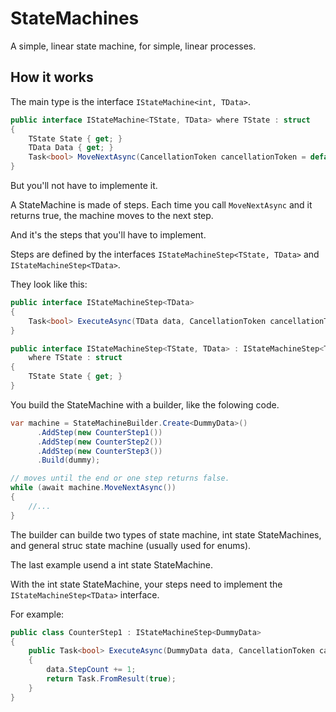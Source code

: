 # StateMachines

A simple, linear state machine, for simple, linear processes.

## How it works

The main type is the interface `IStateMachine<int, TData>`.

```csharp
public interface IStateMachine<TState, TData> where TState : struct
{
    TState State { get; }
    TData Data { get; }
    Task<bool> MoveNextAsync(CancellationToken cancellationToken = default);
}
```

But you'll not have to implemente it.

A StateMachine is made of steps. Each time you call `MoveNextAsync` and it returns true, the machine moves to the next step.

And it's the steps that you'll have to implement.

Steps are defined by the interfaces `IStateMachineStep<TState, TData>` and `IStateMachineStep<TData>`. 

They look like this:

```csharp
public interface IStateMachineStep<TData>
{
    Task<bool> ExecuteAsync(TData data, CancellationToken cancellationToken = default);
}

public interface IStateMachineStep<TState, TData> : IStateMachineStep<TData>
    where TState : struct
{
    TState State { get; }
}
```

You build the StateMachine with a builder, like the folowing code.

```csharp
var machine = StateMachineBuilder.Create<DummyData>()
      .AddStep(new CounterStep1())
      .AddStep(new CounterStep2())
      .AddStep(new CounterStep3())
      .Build(dummy);

// moves until the end or one step returns false.
while (await machine.MoveNextAsync())
{
    //...
}
```

The builder can builde two types of state machine, int state StateMachines, and general struc state machine (usually used for enums).

The last example usend a int state StateMachine.

With the int state StateMachine, your steps need to implement the `IStateMachineStep<TData>` interface.

For example:
```csharp
public class CounterStep1 : IStateMachineStep<DummyData>
{
    public Task<bool> ExecuteAsync(DummyData data, CancellationToken cancellationToken = default)
    {
        data.StepCount += 1;
        return Task.FromResult(true);
    }
}
```
